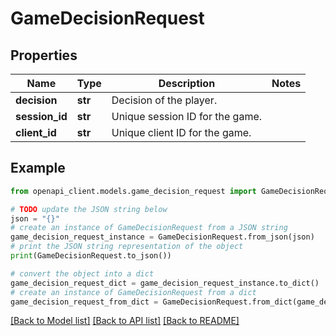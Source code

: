 # GameDecisionRequest


## Properties

Name | Type | Description | Notes
------------ | ------------- | ------------- | -------------
**decision** | **str** | Decision of the player. | 
**session_id** | **str** | Unique session ID for the game. | 
**client_id** | **str** | Unique client ID for the game. | 

## Example

```python
from openapi_client.models.game_decision_request import GameDecisionRequest

# TODO update the JSON string below
json = "{}"
# create an instance of GameDecisionRequest from a JSON string
game_decision_request_instance = GameDecisionRequest.from_json(json)
# print the JSON string representation of the object
print(GameDecisionRequest.to_json())

# convert the object into a dict
game_decision_request_dict = game_decision_request_instance.to_dict()
# create an instance of GameDecisionRequest from a dict
game_decision_request_from_dict = GameDecisionRequest.from_dict(game_decision_request_dict)
```
[[Back to Model list]](../README.md#documentation-for-models) [[Back to API list]](../README.md#documentation-for-api-endpoints) [[Back to README]](../README.md)


